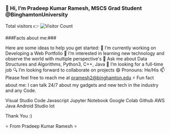 
  ### 👋 Hi, I’m Pradeep Kumar Ramesh, MSCS Grad Student @BinghamtonUniversity
 

Total visitors 👉 ![Visitor Count](https://profile-counter.glitch.me/PradeepKumarRamesh/count.svg)




###Facts about me:###

Here are some ideas to help you get started:
🔭 I’m currently working on Developing a Web Portfolio
👀 I’m interested in learning new technology and observe the world with multiple perspective's
💬 Ask me about Data Structures and Algorithms, Python3, C++, Java
💞️ I’m looking for a full-time job
🔍 I’m looking forward to collaborate on projects
😄 Pronouns: He/His
📫 Please feel free to reach me at pramesh2@binghamton.edu
⚡ Fun fact about me: I can talk 24/7 about my gadgets and new tech in the industry and any Code.

Visual Studio Code
Javascript
Jupyter Notebook
Google Colab
Github
AWS
Java
Android Studio
Iot

Thank You :)

⭐️ From Pradeep Kumar Ramesh ⭐️
